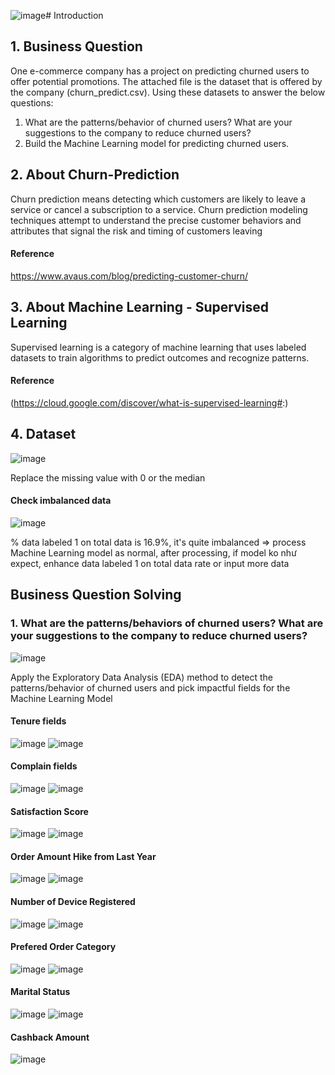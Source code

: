 ![image](https://github.com/uyennguyen307/uyennguyen307-Python_Machine-Learning_Churn-Prediction/assets/162019618/fc3940c8-cfe2-4b0f-8c77-f54b077db323)# Introduction
## 1. Business Question
One e-commerce company has a project on predicting churned users to offer potential promotions. The attached file is the dataset that is offered by the company (churn_predict.csv). Using these datasets to answer the below questions:
1. What are the patterns/behavior of churned users? What are your suggestions to the company to reduce churned users?
2. Build the Machine Learning model for predicting churned users.

## 2. About Churn-Prediction
Churn prediction means detecting which customers are likely to leave a service or cancel a subscription to a service. 
Churn prediction modeling techniques attempt to understand the precise customer behaviors and attributes that signal the risk and timing of customers leaving

#### Reference
https://www.avaus.com/blog/predicting-customer-churn/

## 3. About Machine Learning - Supervised Learning
Supervised learning is a category of machine learning that uses labeled datasets to train algorithms to predict outcomes and recognize patterns.

#### Reference 
(https://cloud.google.com/discover/what-is-supervised-learning#:)

## 4. Dataset
![image](https://github.com/uyennguyen307/uyennguyen307-Python_Machine-Learning_Churn-Prediction/assets/162019618/f6047b1f-7637-4dd4-91c0-e8720b0cdb1c)

Replace the missing value with 0 or the median 

#### Check imbalanced data 

![image](https://github.com/uyennguyen307/uyennguyen307-Python_Machine-Learning_Churn-Prediction/assets/162019618/41e059ca-ad68-44cf-bddf-373458e97b30)

% data labeled 1 on total data is 16.9%, it's quite imbalanced => process Machine Learning model as normal, after processing, if model ko như expect, enhance data labeled 1 on total data rate or input more data

## Business Question Solving
### 1. What are the patterns/behaviors of churned users? What are your suggestions to the company to reduce churned users?

![image](https://github.com/uyennguyen307/uyennguyen307-Python_Machine-Learning_Churn-Prediction/assets/162019618/58771619-1068-4456-8c56-6e8ff6126074)

Apply the Exploratory Data Analysis (EDA) method to detect the patterns/behavior of churned users and pick impactful fields for the Machine Learning Model

#### Tenure fields
![image](https://github.com/uyennguyen307/uyennguyen307-Python_Machine-Learning_Churn-Prediction/assets/162019618/1211975a-90b5-42e9-9e3b-4248ac91d4dc)
![image](https://github.com/uyennguyen307/uyennguyen307-Python_Machine-Learning_Churn-Prediction/assets/162019618/1a9c76ec-06c7-46e1-8c4b-d15cad45b1dc)

#### Complain fields
![image](https://github.com/uyennguyen307/uyennguyen307-Python_Machine-Learning_Churn-Prediction/assets/162019618/4a1d7c95-f1c6-4bf3-b8ea-e9dd6831da6e)
![image](https://github.com/uyennguyen307/uyennguyen307-Python_Machine-Learning_Churn-Prediction/assets/162019618/2ace8160-2b2d-444f-870a-39ef9761679d)

#### Satisfaction Score
![image](https://github.com/uyennguyen307/uyennguyen307-Python_Machine-Learning_Churn-Prediction/assets/162019618/0d02ce93-7089-4eab-8d18-8111b17d7eb8)
![image](https://github.com/uyennguyen307/uyennguyen307-Python_Machine-Learning_Churn-Prediction/assets/162019618/7f233c9d-6bbe-4538-8f7d-58cb52c39c77)

#### Order Amount Hike from Last Year
![image](https://github.com/uyennguyen307/uyennguyen307-Python_Machine-Learning_Churn-Prediction/assets/162019618/a4fd0a22-2fc4-4bee-b302-32d61e67ff28)
![image](https://github.com/uyennguyen307/uyennguyen307-Python_Machine-Learning_Churn-Prediction/assets/162019618/e6ca0409-3625-4768-b15c-933d7866f029)

#### Number of Device Registered
![image](https://github.com/uyennguyen307/uyennguyen307-Python_Machine-Learning_Churn-Prediction/assets/162019618/394a2bf2-e5e3-4f09-b092-2f4d2d4d6c01)
![image](https://github.com/uyennguyen307/uyennguyen307-Python_Machine-Learning_Churn-Prediction/assets/162019618/280f3330-b226-4a93-8e54-95a89f80ccaf)

#### Prefered Order Category
![image](https://github.com/uyennguyen307/uyennguyen307-Python_Machine-Learning_Churn-Prediction/assets/162019618/020924d8-aea4-4c89-a141-4114835568de)
![image](https://github.com/uyennguyen307/uyennguyen307-Python_Machine-Learning_Churn-Prediction/assets/162019618/316aadff-3979-49b8-bc64-2f38d8fd969e)

#### Marital Status
![image](https://github.com/uyennguyen307/uyennguyen307-Python_Machine-Learning_Churn-Prediction/assets/162019618/2da5a337-ed6a-46f8-92fd-ddceef5d9e53)
![image](https://github.com/uyennguyen307/uyennguyen307-Python_Machine-Learning_Churn-Prediction/assets/162019618/54179c07-dd4d-465e-bfff-217ec97f6df7)



#### Cashback Amount
![image](https://github.com/uyennguyen307/uyennguyen307-Python_Machine-Learning_Churn-Prediction/assets/162019618/d1d374a1-8e81-44da-9634-2a53a3d1a50c)
